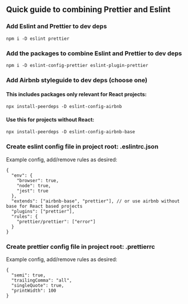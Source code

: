 ## Quick guide to combining Prettier and Eslint

### Add Eslint and Prettier to dev deps

`npm i -D eslint prettier`

### Add the packages to combine Eslint and Prettier to dev deps

`npm i -D eslint-config-prettier eslint-plugin-prettier`

### Add Airbnb styleguide to dev deps (choose one)

#### This includes packages only relevant for React projects:
`npx install-peerdeps -D eslint-config-airbnb`

#### Use this for projects without React:
`npx install-peerdeps -D eslint-config-airbnb-base`

### Create eslint config file in project root: .eslintrc.json

Example config, add/remove rules as desired:

```
{
  "env": {
    "browser": true,
    "node": true,
    "jest": true
  },
  "extends": ["airbnb-base", "prettier"], // or use airbnb without base for React based projects
  "plugins": ["prettier"],
  "rules": {
    "prettier/prettier": ["error"]
  }
}
```

### Create prettier config file in project root: .prettierrc

Example config, add/remove rules as desired:

```
{
  "semi": true,
  "trailingComma": "all",
  "singleQuote": true,
  "printWidth": 100
}
```
